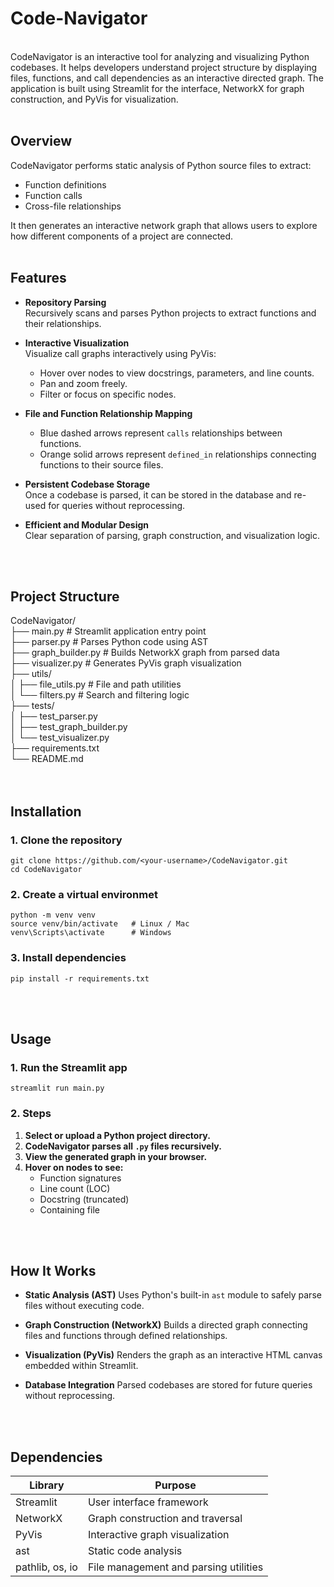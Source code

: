 # Code-Navigator
<br>
CodeNavigator is an interactive tool for analyzing and visualizing Python codebases.  
It helps developers understand project structure by displaying files, functions, and call dependencies as an interactive directed graph.  
The application is built using Streamlit for the interface, NetworkX for graph construction, and PyVis for visualization.
<br>
<br>

## Overview

CodeNavigator performs static analysis of Python source files to extract:
- Function definitions
- Function calls
- Cross-file relationships

It then generates an interactive network graph that allows users to explore how different components of a project are connected.
<br>
<br>

## Features

- **Repository Parsing**  
  Recursively scans and parses Python projects to extract functions and their relationships.

- **Interactive Visualization**  
  Visualize call graphs interactively using PyVis:
  - Hover over nodes to view docstrings, parameters, and line counts.
  - Pan and zoom freely.
  - Filter or focus on specific nodes.

- **File and Function Relationship Mapping**  
  - Blue dashed arrows represent `calls` relationships between functions.
  - Orange solid arrows represent `defined_in` relationships connecting functions to their source files.

- **Persistent Codebase Storage**  
  Once a codebase is parsed, it can be stored in the database and re-used for queries without reprocessing.

- **Efficient and Modular Design**  
  Clear separation of parsing, graph construction, and visualization logic.

<br>
<br>

## Project Structure

CodeNavigator/<br>
├── main.py                 # Streamlit application entry point<br>
├── parser.py               # Parses Python code using AST<br>
├── graph_builder.py        # Builds NetworkX graph from parsed data<br>
├── visualizer.py           # Generates PyVis graph visualization<br>
├── utils/<br>
│   ├── file_utils.py       # File and path utilities<br>
│   └── filters.py          # Search and filtering logic<br>
├── tests/<br>
│   ├── test_parser.py<br>
│   ├── test_graph_builder.py<br>
│   └── test_visualizer.py<br>
├── requirements.txt<br>
└── README.md<br>
<br>
<br>
 


## Installation

### 1. Clone the repository

```
git clone https://github.com/<your-username>/CodeNavigator.git
cd CodeNavigator
```

### 2. Create a virtual environmet

```
python -m venv venv
source venv/bin/activate   # Linux / Mac
venv\Scripts\activate      # Windows
```

### 3. Install dependencies

```
pip install -r requirements.txt
```
<br>
<br>

## Usage

### 1. Run the Streamlit app

```
streamlit run main.py
```

### 2. Steps

1. **Select or upload a Python project directory.**  
2. **CodeNavigator parses all `.py` files recursively.**  
3. **View the generated graph in your browser.**  
4. **Hover on nodes to see:**
   - Function signatures  
   - Line count (LOC)  
   - Docstring (truncated)  
   - Containing file  
<br>
<br>

## How It Works

- **Static Analysis (AST)**
Uses Python's built-in `ast` module to safely parse files without executing code.

- **Graph Construction (NetworkX)**
Builds a directed graph connecting files and functions through defined relationships.

- **Visualization (PyVis)**
Renders the graph as an interactive HTML canvas embedded within Streamlit.

- **Database Integration**
Parsed codebases are stored for future queries without reprocessing.
<br>
<br>

## Dependencies

| Library   | Purpose |
|------------|----------|
| Streamlit  | User interface framework |
| NetworkX   | Graph construction and traversal |
| PyVis      | Interactive graph visualization |
| ast        | Static code analysis |
| pathlib, os, io | File management and parsing utilities |




